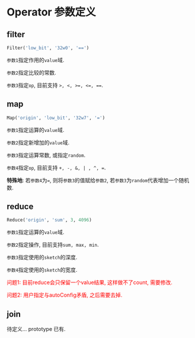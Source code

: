 # Operator 参数定义



## filter

```python
Filter('low_bit', '32w0', '==')
```

`参数1`指定作用的`value`域.

 `参数2`指定比较的常数.

`参数3`指定`op`, 目前支持 `>, <, >=, <=, ==`.



## map

```python
Map('origin', 'low_bit', '32w7', '=')
```

`参数1`指定运算的`value`域.

`参数2`指定新增加的`value`域.

`参数3`指定运算常数, 或指定`random`.

`参数4`指定`op`, 目前支持 `+, -, &, | , ^, =`.

**特殊地**: 若`参数4`为`=`, 则将`参数3`的值赋给`参数2`, 若`参数3`为`random`代表增加一个随机数.



## reduce 

```python
Reduce('origin', 'sum', 3, 4096)
```

`参数1`指定运算的`value`域.

`参数2`指定操作, 目前支持`sum, max, min`.

`参数3`指定使用的`sketch`的深度.

`参数4`指定使用的`sketch`的宽度.


<span style="color:red;">问题1: 目前reduce会只保留一个value结果, 这样做不了count, 需要修改.</span>


<span style="color:red;">问题2: 用户指定与autoConfig矛盾, 之后需要去掉.</span>



## join

待定义... prototype 已有.


